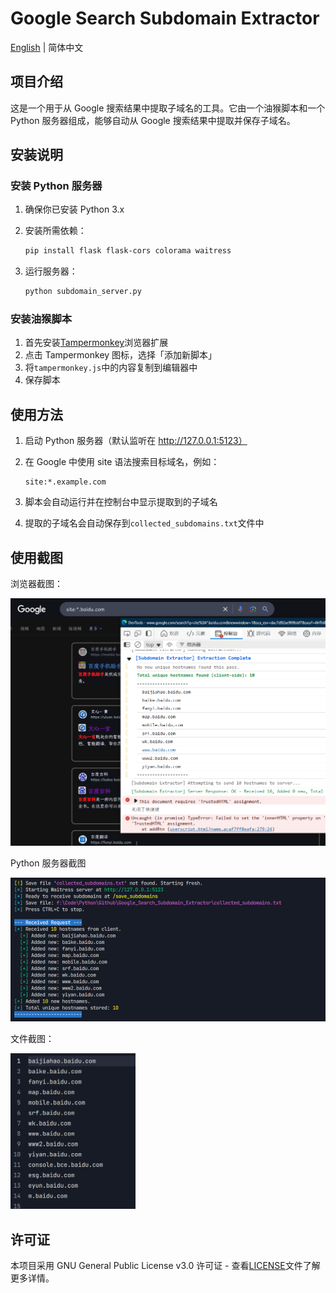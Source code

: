 # Google Search Subdomain Extractor

[English](README_EN.md) | 简体中文

## 项目介绍

这是一个用于从 Google 搜索结果中提取子域名的工具。它由一个油猴脚本和一个 Python 服务器组成，能够自动从 Google 搜索结果中提取并保存子域名。

## 安装说明

### 安装 Python 服务器

1. 确保你已安装 Python 3.x
2. 安装所需依赖：

   ```bash
   pip install flask flask-cors colorama waitress
   ```

3. 运行服务器：

   ```bash
   python subdomain_server.py
   ```

### 安装油猴脚本

1. 首先安装[Tampermonkey](https://www.tampermonkey.net/)浏览器扩展
2. 点击 Tampermonkey 图标，选择「添加新脚本」
3. 将`tampermonkey.js`中的内容复制到编辑器中
4. 保存脚本

## 使用方法

1. 启动 Python 服务器（默认监听在 http://127.0.0.1:5123）
2. 在 Google 中使用 site 语法搜索目标域名，例如：

   ```
   site:*.example.com
   ```

3. 脚本会自动运行并在控制台中显示提取到的子域名
4. 提取的子域名会自动保存到`collected_subdomains.txt`文件中

## 使用截图

浏览器截图：

<img src="images\6dffb9e4de72338ef0be3bbfbcb608b3.png" width="700px">

Python 服务器截图

<img src="images\5af63fcda7138641c4b04a434aa898db.png">

文件截图：

<img src="images\7f506d9ca02adb5448edacf23d229eda.png" width="200px">

## 许可证

本项目采用 GNU General Public License v3.0 许可证 - 查看[LICENSE](LICENSE)文件了解更多详情。
